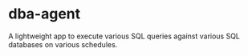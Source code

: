 # dba-agent
A lightweight app to execute various SQL queries against various SQL databases on various schedules.
